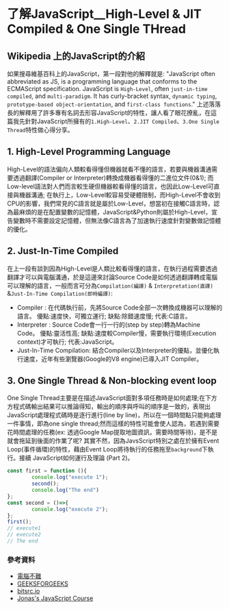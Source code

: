 # 了解JavaScript__High-Level & JIT Compiled & One Single THread

## Wikipedia 上的JavaScript的介紹
如果搜尋維基百科上的JavaScript，第一段對他的解釋就是: "JavaScript often abbreviated as JS, is a programming language that conforms to the ECMAScript specification. JavaScript is `High-Level`, often `just-in-time compiled`, and `multi-paradigm`. It has curly-bracket syntax, `dynamic typing`, `prototype-based object-orientation`, and `first-class functions`." 上述落落長的解釋用了許多專有名詞去形容JavaScript的特性，讓人看了眼花撩亂，在這篇我先針對JavaScript所擁有的`1.High-Level`、`2.JIT Compiled`、`3.One Single Thread`特性做心得分享。


## 1. High-Level Programming Language
High-Level的語法偏向人類較看得懂但機器就看不懂的語言，若要與機器溝通需要透過翻譯(Compiler or Interpreter)轉換成機器看得懂的二進位文件(0&1); 而Low-level語法對人們而言較生硬但機器較看得懂的語言，也因此Low-Level可直接與機器溝通; 在執行上，Low-Level較容易受硬體限制，而High-Level不會收到CPU的影響，我們常見的C語言就是屬於Low-Level，想當初在接觸C語言時，認為最麻煩的是在配置變數的記憶體，JavaScript&Python則屬於High-Level，宣告變數時不需要設定記憶體，但無法像C語言為了加速執行速度針對變數做記憶體的優化。


## 2. Just-In-Time Compiled
在上一段有談到因為High-Level是人類比較看得懂的語言，在執行過程需要透過翻譯才可以與電腦溝通，於是這邊來討論Source Code是如何透過翻譯轉成電腦可以理解的語言，一般而言可分為`Compilation(編譯)` & `Interpretation(直譯)` &`Just-In-Time Compilation(即時編譯)`:
* Compiler : 在代碼執行前，先將Source Code全部一次轉換成機器可以理解的語言。 優點:速度快，可獨立運行; 缺點:除錯速度慢; 代表:C語言。
* Interpreter : Source Code會一行一行的(step by step)轉為Machine Code。 優點:靈活性高; 缺點:速度較Compiler慢，需要執行環境(Execution context)才可執行; 代表:JavaScript。
* Just-In-Time Compilation: 結合Compiler以及Interpreter的優點，並優化執行速度，近年有些瀏覽器(Google的V8 engine)已導入JIT Compiler。

## 3. One Single Thread & Non-blocking event loop
One Single Thread主要是在描述JavaScript面對多項任務時是如何處理;在下方方程式碼輸出結果可以推論得知，輸出的順序與呼叫的順序是一致的，表現出JavaScript處理程式碼時是逐行進行(line by line)，所以在一個時間點只能夠處理一件事情，即為one single thread;然而這樣的特性可能會使人認為，若遇到需要花時間處理的任務(ex: 透過Google Map提取地圖資訊，需要時間等待)，是不是就會拖延到後面的作業了呢? 其實不然，因為JavsScript特別之處在於擁有Event Loop(事件循環)的特性，藉由Event Loop將待執行的任務拖至`background`下執行。接續 JavaScript如何運行及理論 (Part 2)。

```js
const first = function (){
        console.log("execute 1");
        second();
        console.log("The end")
};
const second = ()=>{
        console.log("execute 2");
};
first();  
// execute1
// execute2
// The end
```


### 參考資料
* [電腦不難](http://it-easy.tw/assembly-language)
* [GEEKSFORGEEKS](https://www.geeksforgeeks.org/difference-between-high-level-and-low-level-languages/)
* [bitsrc.io](https://blog.bitsrc.io/the-jit-in-javascript-just-in-time-compiler-798b66e44143)
* [Jonas's JavaScript Course](https://www.udemy.com/course/the-complete-javascript-course/)


<!-- 
## Garbage-collected 
自動去除`不需要&老舊`的記憶體空間(Cleaning from time to time)
## Imperative paradigm & Declarative paradigm


* Concurrency model: how the JS engine handles multiple tasks happening at the same time.
* JavaScript runs in one single thread, so it can only do on thing a a time
* Sounds like it would block the single thread. However. we want non-blocking behavior
* BY using an event loop: takes long running tasks, executes them in the `background`, and puts them back in the main thread once they are finished.

# Multi-paradigm
許多程式語言可能都擁有上述三種Paradigm的其中一種，然而JavaScript最特別的地方在於中集三種Paradigm(PP、 OOP、 FP)於一身，這部分我會在另外一個主題來做紀錄
* Procedural programming (PP) : 也就是step by step方式去執行程式(one thread)
* Object-oriented programming (OOP)
* Functional programming (FP)

## First-class functions
在JavaScript當中，他的函數屬於first-class functions，意思是:
* 函數可存放於變數(variable)、物件(object)、陣列(array) (sotred in a variable, object, or array)。
* 可以做為`argument`傳入另一個函數當中 (passed as an argument to a function)。
* 也可以被另外一個函數`return` (return from a function)。


## Multi-paradigm& Prototype-based object-oriented& Dynamically-typed language;
 -->

